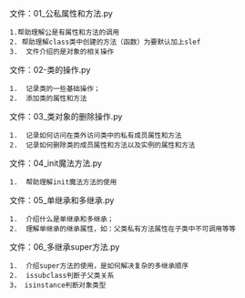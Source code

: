 文件：01_公私属性和方法.py

    1.帮助理解公是有属性和方法的调用
    2. 帮助理解class类中创建的方法（函数）为要默认加上slef
    3.  文件介绍的是对象的相关操作
 
 文件：02-类的操作.py
 
    1.  记录类的一些基础操作；
    2.  添加类的属性和方法
    
 文件：03_类对象的删除操作.py
 
    1.  记录如何访问在类外访问类中的私有成员属性和方法
    2.  记录如何删除类的成员属性和方法以及实例的属性和方法
    
 文件：04_init魔法方法.py
 
    1.  帮助理解init魔法方法的使用
    
 文件：05_单继承和多继承.py
 
    1.  介绍什么是单继承和多继承；
    2.  理解单继承的继承属性，如：父类私有方法属性在子类中不可调用等等
    
 文件：06_多继承super方法.py
 
    1.  介绍super方法的使用，是如何解决复杂的多继承顺序
    2.  issubclass判断子父类关系
    3， isinstance判断对象类型
